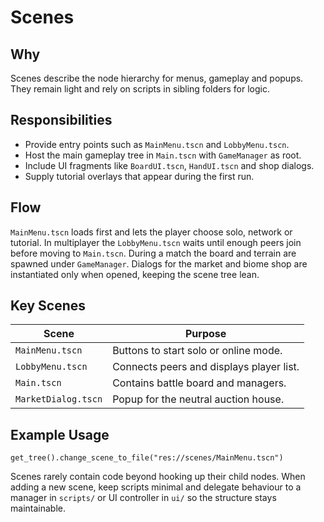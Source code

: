 # Scenes

## Why
Scenes describe the node hierarchy for menus, gameplay and popups. They remain light and rely on scripts in sibling folders for logic.

## Responsibilities
- Provide entry points such as `MainMenu.tscn` and `LobbyMenu.tscn`.
- Host the main gameplay tree in `Main.tscn` with `GameManager` as root.
- Include UI fragments like `BoardUI.tscn`, `HandUI.tscn` and shop dialogs.
- Supply tutorial overlays that appear during the first run.

## Flow
`MainMenu.tscn` loads first and lets the player choose solo, network or tutorial. In multiplayer the `LobbyMenu.tscn` waits until enough peers join before moving to `Main.tscn`. During a match the board and terrain are spawned under `GameManager`. Dialogs for the market and biome shop are instantiated only when opened, keeping the scene tree lean.

## Key Scenes
| Scene | Purpose |
|------|---------|
| `MainMenu.tscn` | Buttons to start solo or online mode. |
| `LobbyMenu.tscn` | Connects peers and displays player list. |
| `Main.tscn` | Contains battle board and managers. |
| `MarketDialog.tscn` | Popup for the neutral auction house. |

## Example Usage
```gdscript
get_tree().change_scene_to_file("res://scenes/MainMenu.tscn")
```

Scenes rarely contain code beyond hooking up their child nodes. When adding a new scene, keep scripts minimal and delegate behaviour to a manager in `scripts/` or UI controller in `ui/` so the structure stays maintainable.
